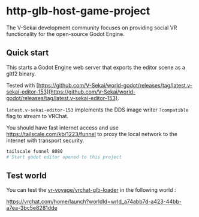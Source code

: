 # http-glb-host-game-project

The V-Sekai development community focuses on providing social VR functionality for the open-source Godot Engine.

## Quick start

This starts a Godot Engine web server that exports the editor scene as a gltf2 binary.

Tested with [https://github.com/V-Sekai/world-godot/releases/tag/latest.v-sekai-editor-153](https://github.com/V-Sekai/world-godot/releases/tag/latest.v-sekai-editor-153).

`latest.v-sekai-editor-153` implements the DDS image writer `?compatible` flag to stream to VRChat.

You should have fast internet access and use https://tailscale.com/kb/1223/funnel to proxy the local network to the internet with transport security.

```bash
tailscale funnel 8080
# Start godot editor opened to this project
```

## Test world

You can test the [vr-voyage/vrchat-glb-loader](https://github.com/vr-voyage/vrchat-glb-loader) in the following world :

https://vrchat.com/home/launch?worldId=wrld_a74abb7d-a423-44bb-a7ea-3bc5e8281dde
